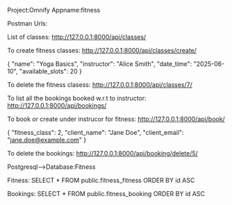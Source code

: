 Project:Omnify
Appname:fitness

Postman Urls:

List of classes:
http://127.0.0.1:8000/api/classes/

To create fitness classes:
http://127.0.0.1:8000/api/classes/create/

{
  "name": "Yoga Basics",
  "instructor": "Alice Smith",
  "date_time": "2025-06-10",
  "available_slots": 20
}

To delete the fitness clasess:
http://127.0.0.1:8000/api/classes/7/

To list all the bookings booked w.r.t to instructor:
http://127.0.0.1:8000/api/bookings/

To book or create under instrucor for fitness:
http://127.0.0.1:8000/api/book/

{
  "fitness_class": 2,
  "client_name": "Jane Doe",
  "client_email": "jane.doe@example.com"
}


To delete the bookings:
http://127.0.0.1:8000/api/booking/delete/5/


Postgresql-->Database:Fitness

Fitness:
SELECT * FROM public.fitness_fitness ORDER BY id ASC 

Bookings:
SELECT * FROM public.fitness_booking ORDER BY id ASC 